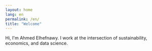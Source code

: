 ```yaml
---
layout: home
lang: en
permalink: /en/
title: "Welcome"
---
```


Hi, I'm Ahmed Elhefnawy. I work at the intersection of sustainability, economics, and data science.
